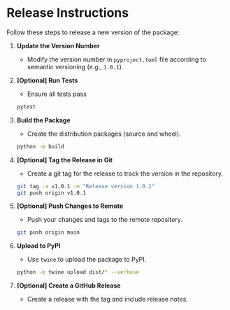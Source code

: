 # Release Instructions

Follow these steps to release a new version of the package:

1. **Update the Version Number**
   - Modify the version number in `pyproject.toml` file according to semantic versioning (e.g., `1.0.1`).

2. **[Optional] Run Tests**
   - Ensure all tests pass
   ```bash
   pytest
   ```

3. **Build the Package**
   - Create the distribution packages (source and wheel).
   ```bash
   python -m build
   ```

4. **[Optional] Tag the Release in Git**
   - Create a git tag for the release to track the version in the repository.
   ```bash
   git tag -a v1.0.1 -m "Release version 1.0.1"
   git push origin v1.0.1
   ```

5. **[Optional] Push Changes to Remote**
   - Push your changes and tags to the remote repository.
   ```bash
   git push origin main
   ```

6. **Upload to PyPI**
   - Use `twine` to upload the package to PyPI.
   ```bash
   python -m twine upload dist/* --verbose
   ```

7. **[Optional] Create a GitHub Release**
   - Create a release with the tag and include release notes.


